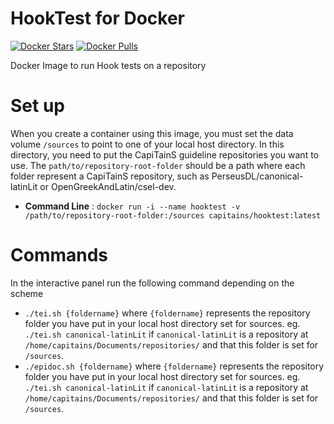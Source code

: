 HookTest for Docker
===================

[![Docker Stars](https://img.shields.io/docker/stars/capitains/hooktest.svg?maxAge=86400)](https://hub.docker.com/r/capitains/hooktest/tags/) 
[![Docker Pulls](https://img.shields.io/docker/pulls/capitains/hooktest.svg?maxAge=86400)](https://hub.docker.com/r/capitains/hooktest/tags/)

Docker Image to run Hook tests on a repository

# Set up

When you create a container using this image, you must set the data volume `/sources` to point to one of your local host directory. In this directory, you need to put the CapiTainS guideline repositories you want to use. The `path/to/repository-root-folder` should be a path where each folder represent a CapiTainS repository, such as PerseusDL/canonical-latinLit or OpenGreekAndLatin/csel-dev.

- **Command Line** : `docker run -i --name hooktest -v /path/to/repository-root-folder:/sources capitains/hooktest:latest` 

# Commands

In the interactive panel run the following command depending on the scheme

- `./tei.sh {foldername}` where `{foldername}` represents the repository folder you have put in your local host directory set for sources. eg. `./tei.sh canonical-latinLit` if `canonical-latinLit` is a repository at `/home/capitains/Documents/repositories/` and that this folder is set for `/sources`.
- `./epidoc.sh {foldername}` where `{foldername}` represents the repository folder you have put in your local host directory set for sources. eg. `./tei.sh canonical-latinLit` if `canonical-latinLit` is a repository at `/home/capitains/Documents/repositories/` and that this folder is set for `/sources`.